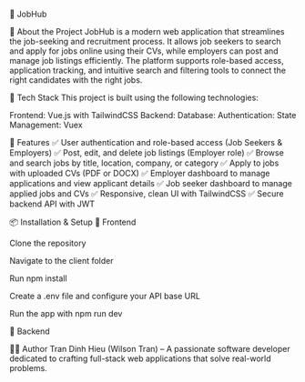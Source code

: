 💼 JobHub

📌 About the Project
JobHub is a modern web application that streamlines the job-seeking and recruitment process.
It allows job seekers to search and apply for jobs online using their CVs, while employers can post and manage job listings efficiently.
The platform supports role-based access, application tracking, and intuitive search and filtering tools to connect the right candidates with the right jobs.

🚀 Tech Stack
This project is built using the following technologies:

Frontend: Vue.js with TailwindCSS
Backend:
Database:
Authentication:
State Management: Vuex

🔧 Features
✅ User authentication and role-based access (Job Seekers & Employers)
✅ Post, edit, and delete job listings (Employer role)
✅ Browse and search jobs by title, location, company, or category
✅ Apply to jobs with uploaded CVs (PDF or DOCX)
✅ Employer dashboard to manage applications and view applicant details
✅ Job seeker dashboard to manage applied jobs and CVs
✅ Responsive, clean UI with TailwindCSS
✅ Secure backend API with JWT

📦 Installation & Setup
🔹 Frontend

Clone the repository

Navigate to the client folder

Run npm install

Create a .env file and configure your API base URL

Run the app with npm run dev

🔹 Backend

👨‍💻 Author
Tran Dinh Hieu (Wilson Tran) – A passionate software developer dedicated to crafting full-stack web applications that solve real-world problems.

